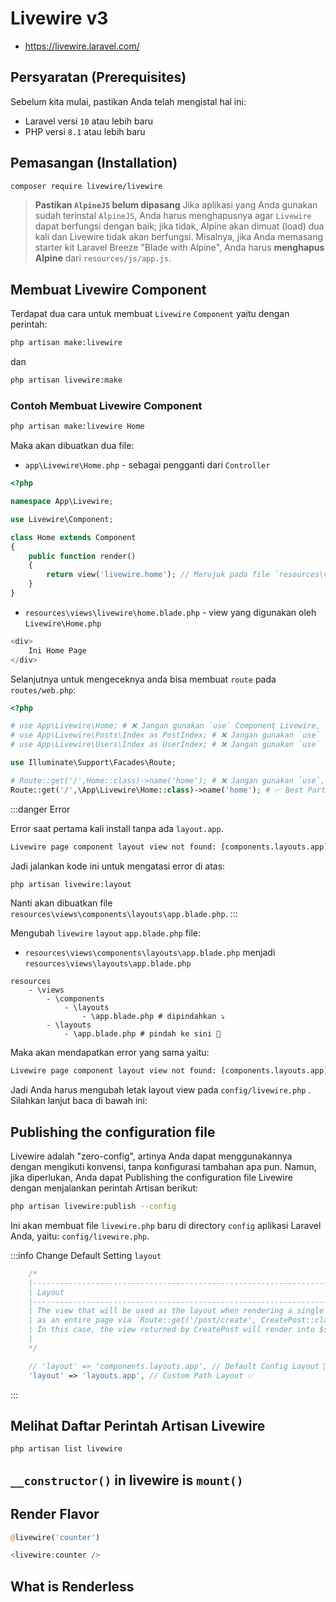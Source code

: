 # Livewire v3

- https://livewire.laravel.com/

## Persyaratan (Prerequisites) 

Sebelum kita mulai, pastikan Anda telah mengistal hal ini: 
- Laravel versi `10` atau lebih baru 
- PHP versi `8.1` atau lebih baru

## Pemasangan (Installation)

```bash
composer require livewire/livewire
```

> **Pastikan `AlpineJS` belum dipasang**
> Jika aplikasi yang Anda gunakan sudah terinstal `AlpineJS`, Anda harus menghapusnya agar `Livewire` dapat berfungsi dengan baik; jika tidak, Alpine akan dimuat (load) dua kali dan Livewire tidak akan berfungsi. Misalnya, jika Anda memasang starter kit Laravel Breeze "Blade with Alpine", Anda harus **menghapus Alpine** dari `resources/js/app.js`.

## Membuat Livewire Component

Terdapat dua cara untuk membuat `Livewire` `Component` yaitu dengan perintah:
```bash
php artisan make:livewire
```
dan
```bash
php artisan livewire:make
```

### Contoh Membuat Livewire Component

```bash
php artisan make:livewire Home
```

Maka akan dibuatkan dua file:
- `app\Livewire\Home.php` - sebagai pengganti dari `Controller`
```php
<?php

namespace App\Livewire;

use Livewire\Component;

class Home extends Component
{
    public function render()
    {
        return view('livewire.home'); // Merujuk pada file `resources\views\livewire\home.blade.php`
    }
}

```

- `resources\views\livewire\home.blade.php` - view yang digunakan oleh `Livewire\Home.php`
```php
<div>
	Ini Home Page
</div>
```

Selanjutnya untuk mengeceknya anda bisa membuat `route` pada `routes/web.php`:
```php
<?php

# use App\Livewire\Home; # ❌ Jangan gunakan `use` Component Livewire, karena nanti akan banyak alias.
# use App\Livewire\Posts\Index as PostIndex; # ❌ Jangan gunakan `use` Component Livewire
# use App\Livewire\Users\Index as UserIndex; # ❌ Jangan gunakan `use` Component Livewire

use Illuminate\Support\Facades\Route;

# Route::get('/',Home::class)->name('home'); # ❌ Jangan gunakan `use`, karena nanti akan banyak alias.
Route::get('/',\App\Livewire\Home::class)->name('home'); # ✅ Best Partice
```

:::danger Error

Error saat pertama kali install tanpa ada `layout.app`.

```txt
Livewire page component layout view not found: [components.layouts.app]
```

Jadi jalankan kode ini untuk mengatasi error di atas:
```bash
php artisan livewire:layout
```

Nanti akan dibuatkan file `resources\views\components\layouts\app.blade.php`.
:::

Mengubah  `livewire` `layout` `app.blade.php` file:
- `resources\views\components\layouts\app.blade.php` menjadi `resources\views\layouts\app.blade.php`
```tree
resources
	- \views
		- \components 
			- \layouts
				- \app.blade.php # dipindahkan ⤵
		- \layouts
			- \app.blade.php # pindah ke sini 👀
```

Maka akan mendapatkan error yang sama yaitu:
```txt
Livewire page component layout view not found: [components.layouts.app]
```

Jadi Anda harus mengubah letak layout view pada `config/livewire.php` . Silahkan lanjut baca di bawah ini:

## Publishing the configuration file

Livewire adalah "zero-config", artinya Anda dapat menggunakannya dengan mengikuti konvensi, tanpa konfigurasi tambahan apa pun. Namun, jika diperlukan, Anda dapat Publishing the configuration file Livewire dengan menjalankan perintah Artisan berikut:

```bash
php artisan livewire:publish --config
```

Ini akan membuat file `livewire.php` baru di directory `config` aplikasi Laravel Anda, yaitu: `config/livewire.php`.

:::info Change Default Setting `layout`

```php
    /*
    |---------------------------------------------------------------------------
    | Layout
    |---------------------------------------------------------------------------
    | The view that will be used as the layout when rendering a single component
    | as an entire page via `Route::get('/post/create', CreatePost::class);`.
    | In this case, the view returned by CreatePost will render into $slot.
    |
    */

    // 'layout' => 'components.layouts.app', // Default Config Layout 👀
    'layout' => 'layouts.app', // Custom Path Layout ✅
```
:::

## Melihat Daftar Perintah Artisan Livewire

```bash
php artisan list livewire
```

## `__constructor()`  in livewire is `mount()`


## Render Flavor

```php
@livewire('counter')
```

```php
<livewire:counter />
```


## What is Renderless